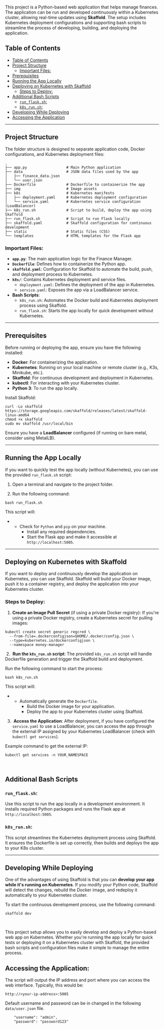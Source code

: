 This project is a Python-based web application that helps manage finances. The application can be run and developed continuously within a Kubernetes cluster, allowing real-time updates using **Skaffold**. The setup includes Kubernetes deployment configurations and supporting bash scripts to streamline the process of developing, building, and deploying the application.

## Table of Contents

- [Table of Contents](#table-of-contents)
- [Project Structure](#project-structure)
  - [Important Files:](#important-files)
- [Prerequisites](#prerequisites)
- [Running the App Locally](#running-the-app-locally)
- [Deploying on Kubernetes with Skaffold](#deploying-on-kubernetes-with-skaffold)
  - [Steps to Deploy:](#steps-to-deploy)
- [Additional Bash Scripts](#additional-bash-scripts)
  - [`run_flask.sh`:](#run_flasksh)
  - [`k8s_run.sh`:](#k8s_runsh)
- [Developing While Deploying](#developing-while-deploying)
- [Accessing the Application](#accessing-the-application)

* * *

## Project Structure

The folder structure is designed to separate application code, Docker configurations, and Kubernetes deployment files:

```
.
├── app.py                  # Main Python application
├── data                    # JSON data files used by the app
│   ├── finance_data.json
│   └── user.json
├── Dockerfile              # Dockerfile to containerize the app
├── img                     # Image assets
├── k8s                     # Kubernetes manifests
│   ├── deployment.yaml     # Kubernetes deployment configuration
│   └── service.yaml        # Kubernetes service configuration (LoadBalancer)
├── k8s_run.sh              # Script to build, deploy the app using Skaffold
├── run_flask.sh            # Script to run Flask locally
├── skaffold.yaml           # Skaffold configuration for continuous development
├── static                  # Static files (CSS)
└── templates               # HTML templates for the Flask app

```

### Important Files:

- **`app.py`**: The main application logic for the Finance Manager.
- **`Dockerfile`**: Defines how to containerize the Python app.
- **`skaffold.yaml`**: Configuration for Skaffold to automate the build, push, and deployment process to Kubernetes.
- **`k8s/`**: Contains Kubernetes deployment and service files.
    - `deployment.yaml`: Defines the deployment of the app in Kubernetes.
    - `service.yaml`: Exposes the app via a LoadBalancer service.
- **Bash Scripts**:
    - `k8s_run.sh`: Automates the Docker build and Kubernetes deployment process using Skaffold.
    - `run_flask.sh`: Starts the app locally for quick development without Kubernetes.

* * *

## Prerequisites

Before running or deploying the app, ensure you have the following installed:

- **Docker**: For containerizing the application.
- **Kubernetes**: Running on your local machine or remote cluster (e.g., K3s, Minikube, etc.).
- **Skaffold**: For continuous development and deployment in Kubernetes.
- **kubectl**: For interacting with your Kubernetes cluster.
- **Python 3**: To run the app locally.

Install Skaffold:

```
curl -Lo skaffold https://storage.googleapis.com/skaffold/releases/latest/skaffold-linux-amd64
chmod +x skaffold
sudo mv skaffold /usr/local/bin

```

Ensure you have a **LoadBalancer** configured (if running on bare metal, consider using MetalLB).

* * *

## Running the App Locally

If you want to quickly test the app locally (without Kubernetes), you can use the provided `run_flask.sh` script:

1.  Open a terminal and navigate to the project folder.
    
2.  Run the following command:
    

```
bash run_flask.sh

```

This script will:

- - Check for `Python` and `pip` on your machine.
    - Install any required dependencies.
    - Start the Flask app and make it accessible at `http://localhost:5005`.

* * *

## Deploying on Kubernetes with Skaffold

If you want to deploy and continuously develop the application on Kubernetes, you can use Skaffold. Skaffold will build your Docker image, push it to a container registry, and deploy the application into your Kubernetes cluster.

### Steps to Deploy:

1.  **Create an Image Pull Secret** (if using a private Docker registry): If you're using a private Docker registry, create a Kubernetes secret for pulling images:

```
kubectl create secret generic regcred \
  --from-file=.dockerconfigjson=$HOME/.docker/config.json \
  --type=kubernetes.io/dockerconfigjson \
  --namespace money-manager

```

&nbsp;2.  **Run the `k8s_run.sh` script**: The provided `k8s_run.sh` script will handle Dockerfile generation and trigger the Skaffold build and deployment.

Run the following command to start the process:

```
bash k8s_run.sh

```

This script will:

- - Automatically generate the `Dockerfile`.
    - Build the Docker image for your application.
    - Deploy the app to your Kubernetes cluster using Skaffold.
    

3.   **Access the Application**: After deployment, if you have configured the `service.yaml` to use a LoadBalancer, you can access the app through the external IP assigned by your Kubernetes LoadBalancer (check with `kubectl get services`).

Example command to get the external IP:

```
kubectl get services -n YOUR_NAMESPACE

```

&nbsp;

## Additional Bash Scripts

### `run_flask.sh`:

Use this script to run the app locally in a development environment. It installs required Python packages and runs the Flask app at `http://localhost:5005`.

### `k8s_run.sh`:

This script streamlines the Kubernetes deployment process using Skaffold. It ensures the Dockerfile is set up correctly, then builds and deploys the app to your K8s cluster.

* * *

## Developing While Deploying

One of the advantages of using Skaffold is that you can **develop your app while it's running on Kubernetes**. If you modify your Python code, Skaffold will detect the changes, rebuild the Docker image, and redeploy it automatically to your Kubernetes cluster.

To start the continuous development process, use the following command:

```
skaffold dev

```

&nbsp;

This project setup allows you to easily develop and deploy a Python-based web app on Kubernetes. Whether you're running the app locally for quick tests or deploying it on a Kubernetes cluster with Skaffold, the provided bash scripts and configuration files make it simple to manage the entire process.



## Accessing the Application:

The script will output the IP address and port where you can access the web interface. Typically, this would be:

```
http://<your-ip-address>:5005
```

Default username and password can be in changed in the following  `data/user.json`  file. 

```
    "username": "admin",
    "password": "password123"

```

